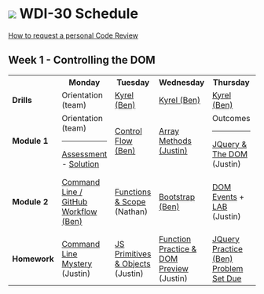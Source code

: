 # ![](https://camo.githubusercontent.com/6ce15b81c1f06d716d753a61f5db22375fa684da/68747470733a2f2f67612d646173682e73332e616d617a6f6e6177732e636f6d2f70726f64756374696f6e2f6173736574732f6c6f676f2d39663838616536633963333837313639306533333238306663663535376633332e706e67) WDI-30 Schedule

[How to request a personal Code Review](https://github.com/SF-WDI-LABS/shared_modules/blob/master/how-to/request-a-code-review.md)

## Week 1 - Controlling the DOM  
<table>
  <tr>
    <th><!-- BLANK --></th>
    <th>Monday</th>
    <th>Tuesday</th>
    <th>Wednesday</th>
    <th>Thursday</th>
    <th>Friday</th>
  </tr>
  <tr>
    <td><strong>Drills</strong></td>
    <td> <!-- Week 1 - Monday Drill -->
     Orientation (team)
    </td>
    <td> <!-- Week 1 - Tuesday Drill -->
     <a href="https://github.com/sf-wdi-30/kyrel" target="_blank">Kyrel (Ben)</a>
    </td>
    <td> <!-- Week 1 - Wednesday Drill -->
      <a href="https://github.com/sf-wdi-30/kyrel" target="_blank">Kyrel (Ben)</a>
    </td>
    <td> <!-- Week 1 - Thursday Drill -->
      <a href="https://github.com/sf-wdi-30/kyrel" target="_blank">Kyrel (Ben)</a>
    </td>
    <td> <!-- Week 1 - Friday Drill -->
      <a href="https://github.com/sf-wdi-30/kyrel" target="_blank">Kyrel (Ben)</a>
    </td>
  </tr>
  <tr>
    <td><strong>Module 1</strong></td>
    <td> <!-- Week 1 - Monday Morning Module -->
      Orientation (team) <hr> <a href="https://github.com/sf-wdi-30/assessments-30/tree/master/day-01">Assessment</a> - <a href="https://github.com/SF-WDI-LABS/shared_modules/blob/master/assessments/27-28/day-01/solutions.md">Solution</a>
    </td>
    <td> <!-- Week 1 - Tuesday Morning Module -->
      <a href="https://github.com/sf-wdi-30/js-control-flow" target="_blank">Control Flow (Ben)</a>
    </td>
    <td> <!-- Week 1 - Wednesday Morning Module -->
      <a href="https://github.com/sf-wdi-30/js-array-methods">Array Methods (Justin)</a>
    </td>
    <td> <!-- Week 1 - Thursday Morning Module -->
      Outcomes <hr> <a href="https://github.com/sf-wdi-30/js-intro-jquery-and-dom/blob/master/README.md">JQuery & The DOM</a> (Justin)
    </td>
    <td> <!-- Week 1 - Friday Morning Module -->
      Review <hr> Assessment

    </td>
  </tr>
  <tr>
    <td><strong>Module 2</strong></td>
    <td> <!-- Week 1 - Monday Afternoon Module -->
      <a href="https://github.com/sf-wdi-30/terminal-basics-navigating-the-filesystem">Command Line / GitHub Workflow (Ben)</a>
    </td>
    <td> <!-- Week 1 - Tuesday Afternoon Module -->
      <a href="https://github.com/sf-wdi-30/js-functions-and-scope">Functions & Scope</a>
      (Nathan)
    </td>
    <td> <!-- Week 1 - Wednesday Afternoon Module -->
      <a href="https://github.com/sf-wdi-30/bootstrap">Bootstrap (Ben)</a>
    </td>
    <td> <!-- Week 1 - Thursday Afternoon Module -->
      <a href="https://github.com/sf-wdi-30/js-jquery-event-binding">DOM Events</a>  + <a href="https://github.com/sf-wdi-30/events_lab">LAB</a> (Justin)
    </td>
    <td> <!-- Week 1 - Friday Afternoon / Weekend Lab -->
      <a href="https://github.com/sf-wdi-30/mouse-a-sketch">Mouse-A-Sketch Lab</a></br>
      Weekend Lab: <a href="https://github.com/sf-wdi-30/tic-tac-toe/blob/master/README.md">Tic-Tac-Toe</a> (Justin)
    </td>
  </tr>
  <tr>
    <td><strong>Homework</strong></td>
    <td> <!-- Week 1 - Monday Homework -->
      <a href="https://github.com/sf-wdi-30/command-line-mystery">Command Line Mystery</a> (Justin)
    </td>
    <td> <!-- Week 1 - Tuesday Homework -->
      <a href="https://github.com/sf-wdi-30/js-object-primitives">JS Primitives & Objects</a> (Justin)
    </td>
    <td> <!-- Week 1 - Wednesday Homework -->
      <a href="https://github.com/sf-wdi-30/schedule/blob/master/homework/week1.md#wednesday-day-3">Function Practice & DOM Preview</a> (Justin)
    </td>
    <td> <!-- Week 1 - Thursday Homework -->
      <a href="https://github.com/sf-wdi-30/schedule/blob/master/homework/week1.md#thursday-day-4">JQuery Practice (Ben)</>
      <br>
      <a href="https://github.com/sf-wdi-30/problem-set-js-basics">Problem Set Due</a>
    </td>
    <td> <!-- Week 1 - Friday -->
      Laundry-Lab & Iterators (Justin)
    </td>
  </tr>
</table>
